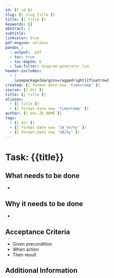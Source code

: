 ```yaml
---
id: {{ id }}
slug: {{ slug title }}
title: {{ title }}
keywords: []
abstract: |
subtitle:
linkcolor: blue
pdf-engine: xelatex
pandoc_:
  - output: .pdf
  - toc: true
  - toc-depth: 6
  - lua-filter: diagram-generator.lua
header-includes:
  - |
    \usepackage[margins=raggedright]{floatrow}
created: {{ format-date now 'timestamp' }}
course: {{ dir }}
title: {{ title }}
aliases:
  - {{ title }}
  - {{ format-date now 'timestamp' }}
author: {{ env.ZK_NAME }}
tags:
  - {{ dir }}
  - {{ format-date now 'CW_%V/%y' }}
  - {{ format-date now '%B/%y' }}
---
```


# Task: {{title}}

## What needs to be done

-

## Why it needs to be done

-

## Acceptance Criteria

- Given precondition
- When action
- Then result

## Additional Information
